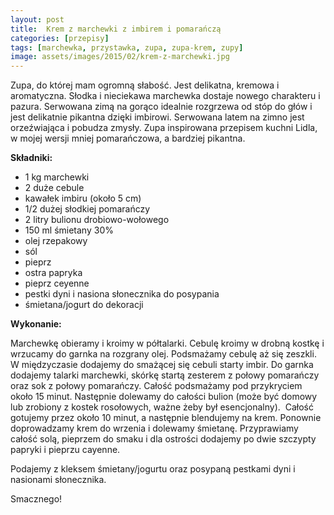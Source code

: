 ```yaml
---
layout: post
title:  Krem z marchewki z imbirem i pomarańczą
categories: [przepisy]
tags: [marchewka, przystawka, zupa, zupa-krem, zupy]
image: assets/images/2015/02/krem-z-marchewki.jpg
---
```

Zupa, do której mam ogromną słabość. Jest delikatna, kremowa i aromatyczna. Słodka i nieciekawa marchewka dostaje nowego charakteru i pazura. Serwowana zimą na gorąco idealnie rozgrzewa od stóp do głów i jest delikatnie pikantna dzięki imbirowi. Serwowana latem na zimno jest orzeźwiająca i pobudza zmysły. Zupa inspirowana przepisem kuchni Lidla, w mojej wersji mniej pomarańczowa, a bardziej pikantna.

**Składniki:**
* 1 kg marchewki
* 2 duże cebule
* kawałek imbiru (około 5 cm)
* 1/2 dużej słodkiej pomarańczy
* 2 litry bulionu drobiowo-wołowego
* 150 ml śmietany 30%
* olej rzepakowy
* sól
* pieprz
* ostra papryka
* pieprz ceyenne
* pestki dyni i nasiona słonecznika do posypania
* śmietana/jogurt do dekoracji

**Wykonanie:**

Marchewkę obieramy i kroimy w półtalarki. Cebulę kroimy w drobną kostkę i wrzucamy do garnka na rozgrany olej. Podsmażamy cebulę aż się zeszkli. W międzyczasie dodajemy do smażącej się cebuli starty imbir. Do garnka dodajemy talarki marchewki, skórkę startą zesterem z połowy pomarańczy oraz sok z połowy pomarańczy. Całość podsmażamy pod przykryciem około 15 minut. Następnie dolewamy do całości bulion (może być domowy lub zrobiony z kostek rosołowych, ważne żeby był esencjonalny).  Całość gotujemy przez około 10 minut, a następnie blendujemy na krem. Ponownie doprowadzamy krem do wrzenia i dolewamy śmietanę. Przyprawiamy całość solą, pieprzem do smaku i dla ostrości dodajemy po dwie szczypty papryki i pieprzu cayenne.

Podajemy z kleksem śmietany/jogurtu oraz posypaną pestkami dyni i nasionami słonecznika.

Smacznego!